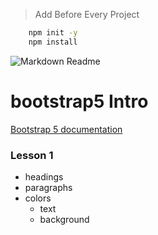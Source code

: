 > Add Before Every Project
```bash
    npm init -y
    npm install
```

![Markdown Readme](https://markdown-here.com/img/icon256.png)

# bootstrap5 Intro
[Bootstrap 5 documentation](https://getbootstrap.com/docs/5.0/getting-started/introduction/)

### Lesson 1
- headings
- paragraphs
- colors
    * text
    * background

